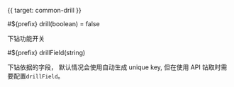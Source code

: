 {{ target: common-drill }}

#${prefix} drill(boolean) = false

下钻功能开关

#${prefix} drillField(string)

下钻依据的字段， 默认情况会使用自动生成 unique key, 但在使用 API 钻取时需要配置`drillField`。
